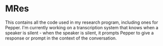 # MRes
This contains all the code used in my research program, including ones for Pepper.
I'm currently working on a transcription system that knows when a speaker is silent - when the speaker is silent, it prompts Pepper to give a response or prompt in the context of the conversation.